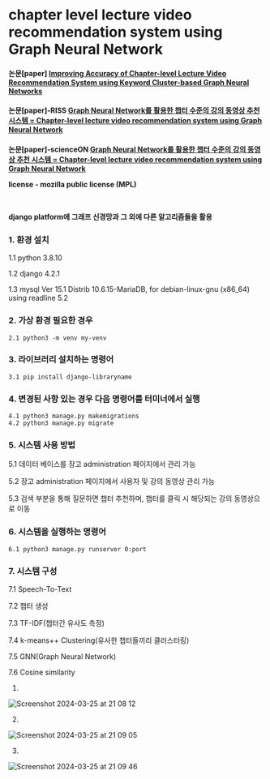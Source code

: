 <h1><b>chapter level lecture video recommendation system using Graph Neural Network</b></h1>
<h4>논문[paper] <a href="https://journal.kci.go.kr/jksci/archive/articleView?artiId=ART003104517">Improving Accuracy of Chapter-level Lecture Video Recommendation System using Keyword Cluster-based Graph Neural Networks</a></4>

<h4>논문[paper]-RISS <a href="https://www.riss.kr/search/detail/DetailView.do?p_mat_type=be54d9b8bc7cdb09&control_no=8880060ffec5650bffe0bdc3ef48d419&outLink=K">Graph Neural Network를 활용한 챕터 수준의 강의 동영상 추천 시스템 = Chapter-level lecture video recommendation system using Graph Neural Network</a></4>

<h4>논문[paper]-scienceON <a href="https://scienceon.kisti.re.kr/srch/selectPORSrchArticle.do?cn=DIKO0016835391&fbclid=IwZXh0bgNhZW0CMTEAAR0N098y0pUjimMzz6kju2Mw_rh9xQrOLJjI0Cb3tYyWNDxf6dmER_YOvic_aem_BiH8cKASkCIdlzfZ82PACg#;">Graph Neural Network를 활용한 챕터 수준의 강의 동영상 추천 시스템 = Chapter-level lecture video recommendation system using Graph Neural Network</a></4>

<br>
<p>license - mozilla public license (MPL)</p><br>
<p>django platform에 그래프 신경망과 그 외에 다른 알고리즘들을 활용</p>

<h3> 1. 환경 설치 </h3>
    <p>1.1 python 3.8.10</p>
    <p>1.2 django 4.2.1</p>
    <p>1.3 mysql  Ver 15.1 Distrib 10.6.15-MariaDB, for debian-linux-gnu (x86_64) using readline 5.2</p>

<h3><b>2. 가상 환경 필요한 경우 </b></h3>

    2.1 python3 -m venv my-venv

<h3><b>3. 라이브러리 설치하는 명령어 </b></h3>

    3.1 pip install django-libraryname

<h3><b>4. 변경된 사항 있는 경우 다음 명령어를 터미너에서 실행 </b></h3>

    4.1 python3 manage.py makemigrations
    4.2 python3 manage.py migrate

<h3><b>5. 시스템 사용 방법 </b></h3>
    <p> 5.1 데이터 베이스를 장고 administration 페이지에서 관리 가능</p>
    <p> 5.2 장고 administration 페이지에서 사용자 및 강의 동영상 관리 가능</p>
    <p> 5.3 검색 부분을 통해 질문하면 챕터 추천하며, 챕터를 클릭 시 해당되는 강의 동영상으로 이동</p>


<h3><b>6. 시스템을 실행하는 명령어 </b></h3>
    
    6.1 python3 manage.py runserver 0:port

<h3><b>7. 시스템 구성 </b></h3>
    <p> 7.1 Speech-To-Text </p>
    <p> 7.2 챕터 생성</p>
    <p> 7.3 TF-IDF(챕터간 유사도 측정)</p>
    <p> 7.4 k-means++ Clustering(유사한 챕터들끼리 클러스터링)</p>
    <p> 7.5 GNN(Graph Neural Network) </p>
    <p> 7.6 Cosine similarity </p>

1)   

![Screenshot 2024-03-25 at 21 08 12](https://github.com/chimeddor/recommendation-system-videos-chapter/assets/53028417/e8ae8793-ad38-478b-b068-17414e526d0d)

2)

![Screenshot 2024-03-25 at 21 09 05](https://github.com/chimeddor/recommendation-system-videos-chapter/assets/53028417/0c090f1d-aec8-4257-8d98-78ec79fabbaa)

3)

![Screenshot 2024-03-25 at 21 09 46](https://github.com/chimeddor/recommendation-system-videos-chapter/assets/53028417/cbaf189f-8572-4a3a-9d5f-3cc437c20f73)
